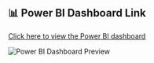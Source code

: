## 📊 Power BI Dashboard Link

[Click here to view the Power BI dashboard](https://app.powerbi.com/links/MOJIv481oU?ctid=75896fba-443c-4a4b-be5b-b780a63ffd94&pbi_source=linkShare)

![Power BI Dashboard Preview](https://github.com/user-attachments/assets/4835f9c7-9e37-444a-894d-225d62b88c5c)
